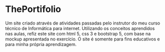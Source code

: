 # ThePortifolio

Um site criado através de atividades passadas pelo instrutor do meu curso técnico de Informática para internet. Utilizando os conceitos aprendidos nas aulas, refiz este site com html 5, css 3 e bootstrap 5, com base na mockup apresentada no exercício. O site é somente para fins educativos e para minha própria aprendizagem.
